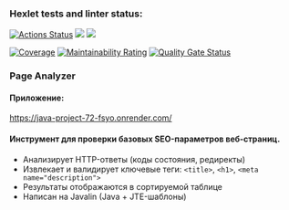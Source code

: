 ### Hexlet tests and linter status:
[![Actions Status](https://github.com/lagunova-julia/java-project-72/actions/workflows/hexlet-check.yml/badge.svg)](https://github.com/lagunova-julia/java-project-72/actions)
<a href="https://codeclimate.com/github/lagunova-julia/java-project-72/maintainability"><img src="https://api.codeclimate.com/v1/badges/f15203a5713b3aaa2206/maintainability" /></a>
<a href="https://codeclimate.com/github/lagunova-julia/java-project-72/test_coverage"><img src="https://api.codeclimate.com/v1/badges/f15203a5713b3aaa2206/test_coverage" /></a>

[![Coverage](https://sonarcloud.io/api/project_badges/measure?project=lagunova-julia_java-project-72&metric=coverage)](https://sonarcloud.io/summary/new_code?id=lagunova-julia_java-project-72)
[![Maintainability Rating](https://sonarcloud.io/api/project_badges/measure?project=lagunova-julia_java-project-72&metric=sqale_rating)](https://sonarcloud.io/summary/new_code?id=lagunova-julia_java-project-72)
[![Quality Gate Status](https://sonarcloud.io/api/project_badges/measure?project=lagunova-julia_java-project-72&metric=alert_status)](https://sonarcloud.io/summary/new_code?id=lagunova-julia_java-project-72)

### Page Analyzer
#### Приложение:
https://java-project-72-fsyo.onrender.com/

#### Инструмент для проверки базовых SEO-параметров веб-страниц.

- Анализирует HTTP-ответы (коды состояния, редиректы)
- Извлекает и валидирует ключевые теги: `<title>`, `<h1>`, `<meta name="description">`
- Результаты отображаются в сортируемой таблице
- Написан на Javalin (Java + JTE-шаблоны)